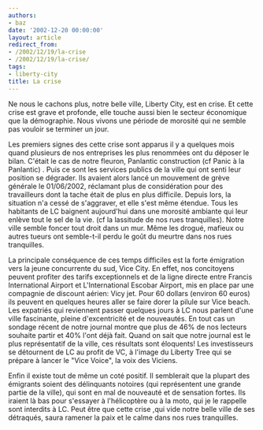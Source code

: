 ```yaml
---
authors:
- baz
date: '2002-12-20 00:00:00'
layout: article
redirect_from:
- /2002/12/19/la-crise
- /2002/12/19/la-crise/
tags:
- liberty-city
title: La crise
---
```



Ne nous le cachons plus, notre belle ville, Liberty City, est en crise. Et cette crise est grave et profonde, elle touche aussi bien le secteur économique que la démographie. Nous vivons une période de morosité qui ne semble pas vouloir se terminer un jour.

Les premiers signes des cette crise sont apparus il y a quelques mois quand plusieurs de nos entreprises les plus renommées ont du déposer le bilan. C'était le cas de notre fleuron, Panlantic construction (cf Panic à la Panlantic) . Puis ce sont les services publics de la ville qui ont senti leur position se dégrader. Ils avaient alors lancé un mouvement de grève générale le 01/06/2002, réclamant plus de considération pour des travailleurs dont la tache était de plus en plus difficile. Depuis lors, la situation n'a cessé de s'aggraver, et elle s'est même étendue. Tous les habitants de LC baignent aujourd'hui dans une morosité ambiante qui leur enlève tout le sel de la vie. (cf la lassitude de nos rues tranquilles). Notre ville semble foncer tout droit dans un mur. Même les drogué, mafieux ou autres tueurs ont semble-t-il perdu le goût du meurtre dans nos rues tranquilles.

La principale conséquence de ces temps difficiles est la forte émigration vers la jeune concurrente du sud, Vice City. En effet, nos concitoyens peuvent profiter des tarifs exceptionnels et de la ligne directe entre Francis International Airport et L'International Escobar Airport, mis en place par une compagnie de discount aérien: Vicy jet. Pour 60 dollars (environ 60 euros) ils peuvent en quelques heures aller se faire dorer la pilule sur Vice beach. Les expatriés qui reviennent passer quelques jours à LC nous parlent d'une ville fascinante, pleine d'excentricité et de nouveautés. En tout cas un sondage récent de notre journal montre que plus de 46% de nos lecteurs souhaite partir et 40% l'ont déjà fait. Quand on sait que notre journal est le plus représentatif de la ville, ces résultats sont éloquents! Les investisseurs se détournent de LC au profit de VC, à l'image du Liberty Tree qui se prépare à lancer le "Vice Voice", la voix des Viciens.

Enfin il existe tout de même un coté positif. Il semblerait que la plupart des émigrants soient des délinquants notoires (qui représentent une grande partie de la ville), qui sont en mal de nouveauté et de sensation fortes. Ils iraient là bas pour s'essayer à l'hélicoptère ou à la moto, qui je le rappelle sont interdits à LC. Peut être que cette crise ,qui vide notre belle ville de ses détraqués, saura ramener la paix et le calme dans nos rues tranquilles.